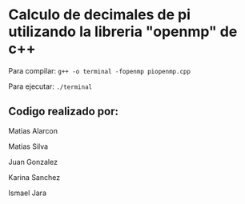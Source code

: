 <h1> Calculo de decimales de pi utilizando la libreria "openmp" de c++ </h1>

Para compilar: ```g++ -o terminal -fopenmp piopenmp.cpp```

Para ejecutar: ```./terminal```

<h2>Codigo realizado por:</h2> 
                      
 Matias Alarcon

 Matias Silva

 Juan Gonzalez
                      
 Karina Sanchez
                      
 Ismael Jara
